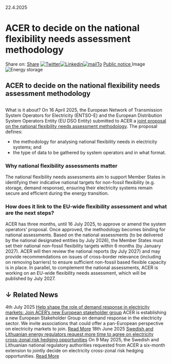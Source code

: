 22.4.2025
# ACER to decide on the national flexibility needs assessment methodology 
Share on: [Share](https://www.addtoany.com/share#url=https%3A%2F%2Fwww.acer.europa.eu%2Fnews%2Facer-decide-national-flexibility-needs-assessment-methodology&title=ACER%20to%20decide%20on%20the%20national%20flexibility%20needs%20assessment%20methodology%20)
[![Twitter](https://www.acer.europa.eu/sites/default/files/bluesky.svg)](https://www.acer.europa.eu/#bluesky)[![Linkedin](https://www.acer.europa.eu/sites/default/files/linkedin.svg)](https://www.acer.europa.eu/#linkedin)[![mailTo](https://www.acer.europa.eu/sites/default/files/copy-url.png)](https://www.acer.europa.eu/#copy_link)
[Public notice ](https://www.acer.europa.eu/sites/default/files/documents/Media/News/Documents/Public-notice-ACER-ESN-2025-002.pdf)
Image
![Energy storage](https://www.acer.europa.eu/sites/default/files/styles/main_images_news_and_pages_little_/public/2025-04/Energy-storage.jpg?itok=EggvU4XG)
## ACER to decide on the national flexibility needs assessment methodology 
## 
What is it about?
On 16 April 2025, the European Network of Transmission System Operators for Electricity (ENTSO-E) and the European Distribution System Operators Entity (EU DSO Entity) submitted to ACER a [joint proposal on the national flexibility needs assessment methodology](https://eudsoentity.eu/wp-content/uploads/2025/04/FNA-methodology_ENTSOE_DSO-Entity.pdf). The proposal defines: 
  * the methodology for analysing national flexibility needs in electricity systems; and 
  * the type of data to be gathered by system operators and in what format.


### **Why national flexibility assessments matter**
The national flexibility needs assessments aim to support Member States in identifying their indicative national targets for non-fossil flexibility (e.g. storage, demand response), ensuring their electricity systems remain secure and efficient during the energy transition. 
###  **How does it link to the EU-wide flexibility assessment and what are the next steps?**
ACER has three months, until 16 July 2025, to approve or amend the system operators’ proposal. Once approved, the methodology becomes binding for national assessments. Based on the national assessments (to be delivered by the national designated entities by July 2026), the Member States must set their national non-fossil flexibility targets within 6 months (by January 2027).
ACER will then review the national reports (by July 2027) and may provide recommendations on issues of cross-border relevance (including on removing barriers) to ensure sufficient non-fossil based flexible capacity is in place. 
In parallel, to complement the national assessments, ACER is working on an EU-wide flexibility needs assessment, which will be published by July 2027. 
## ↓ Related News
4th July 2025 
[Help shape the role of demand response in electricity markets: Join ACER’s new European stakeholder group](https://www.acer.europa.eu/news/help-shape-role-demand-response-electricity-markets-join-acers-new-european-stakeholder-group)
ACER is establishing a new European Stakeholder Group on demand response in the electricity sector. We invite associations that could offer a pan-European perspective on electricity markets to join. 
[Read More](https://www.acer.europa.eu/news/help-shape-role-demand-response-electricity-markets-join-acers-new-european-stakeholder-group)
18th June 2025 
[Swedish and Lithuanian energy regulators request more time to agree on electricity cross-zonal risk hedging opportunities](https://www.acer.europa.eu/news/swedish-and-lithuanian-energy-regulators-request-more-time-agree-electricity-cross-zonal-risk-hedging-opportunities)
On 9 May 2025, the Swedish and Lithuanian national regulatory authorities requested from ACER a six-month extension to jointly decide on electricity cross-zonal risk hedging opportunities. 
[Read More](https://www.acer.europa.eu/news/swedish-and-lithuanian-energy-regulators-request-more-time-agree-electricity-cross-zonal-risk-hedging-opportunities)
[](https://www.acer.europa.eu/news/acer-decide-national-flexibility-needs-assessment-methodology)

